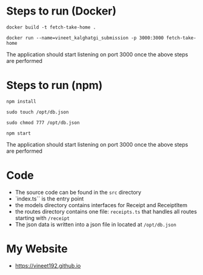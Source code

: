 # Steps to run (Docker)

```docker build -t fetch-take-home .```

```docker run --name=vineet_kalghatgi_submission -p 3000:3000 fetch-take-home```

The application should start listening on port 3000 once the above steps are performed

# Steps to run (npm)
```npm install```

```sudo touch /opt/db.json```

```sudo chmod 777 /opt/db.json```

```npm start```

The application should start listening on port 3000 once the above steps are performed

# Code
- The source code can be found in the `src` directory
- `index.ts`` is the entry point
- the models directory contains interfaces for Receipt and ReceiptItem
- the routes directory contains one file: `receipts.ts` that handles all routes starting with `/receipt`
- The json data is written into a json file in located at `/opt/db.json`

# My Website
- https://vineet192.github.io